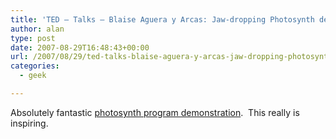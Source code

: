 ```yaml
---
title: 'TED – Talks – Blaise Aguera y Arcas: Jaw-dropping Photosynth demo'
author: alan
type: post
date: 2007-08-29T16:48:43+00:00
url: /2007/08/29/ted-talks-blaise-aguera-y-arcas-jaw-dropping-photosynth-demo/
categories:
  - geek

---
```

Absolutely fantastic [photosynth program demonstration][1].&nbsp; This really is inspiring.




 [1]: http://www.ted.com/index.php/talks/view/id/129
